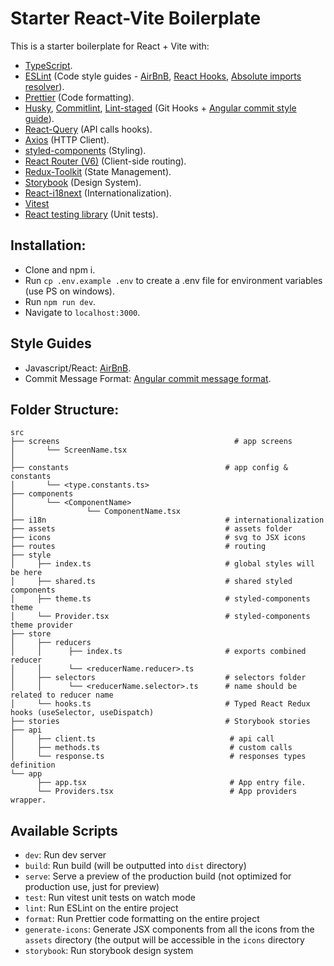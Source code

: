 # Starter React-Vite Boilerplate

This is a starter boilerplate for React + Vite with:

- [TypeScript](https://www.typescriptlang.org/).
- [ESLint](https://eslint.org/) (Code style guides - [AirBnB](https://github.com/airbnb/javascript), [React Hooks](https://reactjs.org/docs/hooks-rules.html), [Absolute imports resolver](https://www.npmjs.com/package/eslint-import-resolver-typescript)).
- [Prettier](https://prettier.io/) (Code formatting).
- [Husky](https://typicode.github.io/husky/#/), [Commitlint](https://commitlint.js.org/#/), [Lint-staged](https://github.com/okonet/lint-staged) (Git Hooks + [Angular commit style guide](https://github.com/angular/angular/blob/master/CONTRIBUTING.md#commit)).
- [React-Query](https://react-query.tanstack.com/) (API calls hooks).
- [Axios](https://axios-http.com/) (HTTP Client).
- [styled-components](https://styled-components.com/) (Styling).
- [React Router (V6)](https://reactrouter.com/) (Client-side routing).
- [Redux-Toolkit](https://redux-toolkit.js.org/) (State Management).
- [Storybook](https://storybook.js.org/) (Design System).
- [React-i18next](https://react.i18next.com/) (Internationalization).
- [Vitest](https://vitest.dev/)
- [React testing library](https://testing-library.com/docs/react-testing-library/intro/) (Unit tests).

## Installation:

- Clone and npm i.
- Run `cp .env.example .env` to create a .env file for environment variables (use PS on windows).
- Run `npm run dev`.
- Navigate to `localhost:3000`.

## Style Guides

- Javascript/React: [AirBnB](https://github.com/airbnb/javascript).
- Commit Message Format: [Angular commit message format](https://github.com/angular/angular/blob/master/CONTRIBUTING.md#-commit-message-format).

## Folder Structure:

```
src
├── screens                                       # app screens
│       └── ScreenName.tsx
│
├── constants                                   # app config & constants
│       └── <type.constants.ts>
├── components
│       └── <ComponentName>
│                └── ComponentName.tsx
├── i18n                                        # internationalization
├── assets                                      # assets folder
├── icons                                       # svg to JSX icons
├── routes                                      # routing
├── style
│     ├── index.ts                              # global styles will be here
│     ├── shared.ts                             # shared styled components
│     ├── theme.ts                              # styled-components theme
│     └── Provider.tsx                          # styled-components theme provider
├── store
│     ├── reducers
│     │      ├── index.ts                       # exports combined reducer
│     │      └── <reducerName.reducer>.ts
│     ├── selectors                             # selectors folder
│     │      └── <reducerName.selector>.ts      # name should be related to reducer name
│     └── hooks.ts                              # Typed React Redux hooks (useSelector, useDispatch)
├── stories                                     # Storybook stories
├── api
│     ├── client.ts                              # api call
│     ├── methods.ts                             # custom calls
│     └── response.ts                            # responses types definition
└── app
      ├── app.tsx                                # App entry file.
      └── Providers.tsx                          # App providers wrapper.
```

## Available Scripts

- `dev`: Run dev server
- `build`: Run build (will be outputted into `dist` directory)
- `serve`: Serve a preview of the production build (not optimized for production use, just for preview)
- `test`: Run vitest unit tests on watch mode
- `lint`: Run ESLint on the entire project
- `format`: Run Prettier code formatting on the entire project
- `generate-icons`: Generate JSX components from all the icons from the `assets` directory (the output will be accessible in the `icons` directory
- `storybook`: Run storybook design system
